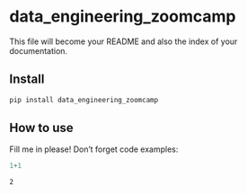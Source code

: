 data_engineering_zoomcamp
================

<!-- WARNING: THIS FILE WAS AUTOGENERATED! DO NOT EDIT! -->

This file will become your README and also the index of your
documentation.

## Install

``` sh
pip install data_engineering_zoomcamp
```

## How to use

Fill me in please! Don’t forget code examples:

``` python
1+1
```

    2
